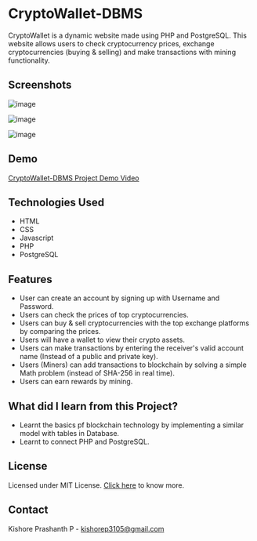 # CryptoWallet-DBMS

CryptoWallet is a dynamic website made using PHP and PostgreSQL. This website allows users to check cryptocurrency prices, exchange cryptocurrencies (buying & selling) and make transactions with mining functionality.




## Screenshots

![image](https://user-images.githubusercontent.com/88100231/182004449-0cff84db-b743-46e1-b83c-c5968efbf909.png)
<br/>

![image](https://user-images.githubusercontent.com/88100231/182004460-6bf2100f-75bf-492b-b4f8-b18e52062bee.png)
<br/>

![image](https://user-images.githubusercontent.com/88100231/182004469-6469c0be-2de8-4d71-809d-9d4f7104b865.png)
<br/>

## Demo

[CryptoWallet-DBMS Project Demo Video](https://drive.google.com/file/d/1EnOaGZ7VNMaUZ-uUNOSDShWtwb7A-t4J/view?usp=sharing)


## Technologies Used

- HTML
- CSS
- Javascript
- PHP
- PostgreSQL

## Features

- User can create an account by signing up with Username and Password. 
- Users can check the prices of top cryptocurrencies.
- Users can buy & sell cryptocurrencies with the top exchange platforms by comparing the prices.
- Users will have a wallet to view their crypto assets.
- Users can make transactions by entering the receiver's valid account name (Instead of a public and private key).
- Users (Miners) can add transactions to blockchain by solving a simple Math problem (instead of SHA-256 in real time).
- Users can earn rewards by mining.


## What did I learn from this Project?

- Learnt the basics pf blockchain technology by implementing a similar model with tables in Database.
- Learnt to connect PHP and PostgreSQL.

## License

Licensed under MIT License. [Click here](https://github.com/KishorePrashanthP/CryptoWallet-DBMS/blob/main/LICENSE) to know more.


## Contact

Kishore Prashanth P - kishorep3105@gmail.com
